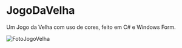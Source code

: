 # JogoDaVelha
Um Jogo da Velha com uso de cores, feito em C# e Windows Form.

![FotoJogoVelha](https://user-images.githubusercontent.com/64293419/130337071-7e8bcfcd-9256-47f2-8373-8de9d40f80d1.png)
